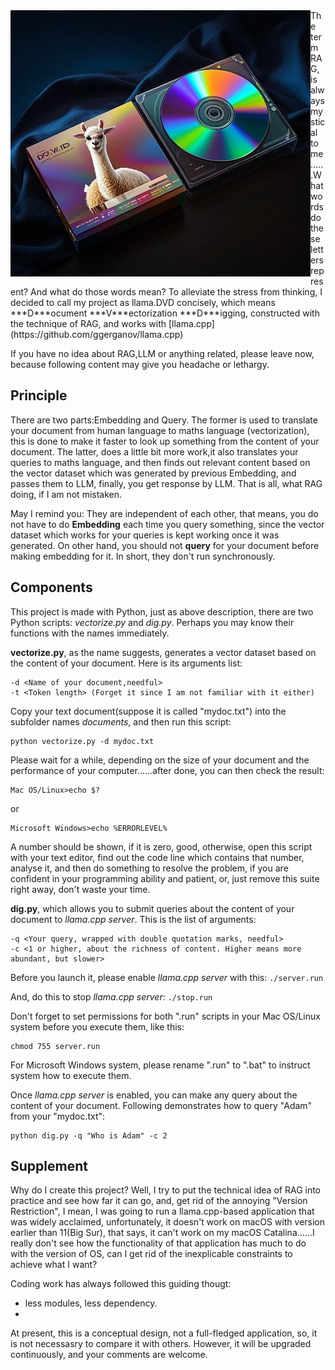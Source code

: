 <img align="left" src="./github/images/llama.dvd.cover.png"> 
The term RAG, is always mystical to me......What words do these letters represent? And what do those words mean? To alleviate the stress from thinking, I decided to call my project as llama.DVD concisely, which means ***D***ocument ***V***ectorization ***D***igging, constructed with the technique of RAG, and works with [llama.cpp](https://github.com/ggerganov/llama.cpp)

If you have no idea about RAG,LLM or anything related, please leave now, because following content may give you headache or lethargy.

## Principle
There are two parts:Embedding and Query. The former is used to translate your document from human language to maths language (vectorization), this is done to make it faster to look up something from the content of your document. The latter, does a little bit more work,it also translates your queries to maths language, and then finds out relevant content based on the vector dataset which was generated by previous Embedding, and passes them to LLM, finally, you get response by LLM. That is all, what RAG doing, if I am not mistaken.

May I remind you: They are independent of each other, that means, you do not have to do **Embedding** each time you query something, since the vector dataset which works for your queries is kept working once it was generated. On other hand, you should not **query** for your document before making embedding for it. In short, they don't run synchronously.

## Components
This project is made with Python, just as above description, there are two Python scripts: *vectorize.py* and *dig.py*. Perhaps you may know their functions with the names immediately.

**vectorize.py**, as the name suggests, generates a vector dataset based on the content of your document. Here is its arguments list:
```
-d <Name of your document,needful>
-t <Token length> (Forget it since I am not familiar with it either)
```
Copy your text document(suppose it is called "mydoc.txt") into the subfolder names *documents*, and then run this script:
```
python vectorize.py -d mydoc.txt
```
Please wait for a while, depending on the size of your document and the performance of your computer......after done, you can then check the result:
```
Mac OS/Linux>echo $?
```
or
```
Microsoft Windows>echo %ERRORLEVEL%
```
A number should be shown, if it is zero, good, otherwise, open this script with your text editor, find out the code line which contains that number, analyse it, and then do something to resolve the problem, if you are confident in your programming ability and patient, or, just remove this suite right away, don't waste your time.

**dig.py**, which allows you to submit queries about the content of your document to *llama.cpp server*. This is the list of arguments:
```
-q <Your query, wrapped with double quotation marks, needful>
-c <1 or higher, about the richness of content. Higher means more abundant, but slower>
```
Before you launch it, please enable *llama.cpp server* with this: 
`./server.run`

And, do this to stop *llama.cpp server*:
`./stop.run`

Don't forget to set permissions for both ".run" scripts in your Mac OS/Linux system before you execute them, like this: 
```
chmod 755 server.run
```
For Microsoft Windows system, please rename ".run" to ".bat" to instruct system how to execute them.

Once *llama.cpp server* is enabled, you can make any query about the content of your document. Following demonstrates how to query "Adam" from your "mydoc.txt":
```
python dig.py -q "Who is Adam" -c 2
```

## Supplement
Why do I create this project? Well, I try to put the technical idea of RAG into practice and see how far it can go, and, get rid of the annoying "Version Restriction", I mean, I was going to run a llama.cpp-based application that was widely acclaimed, unfortunately, it doesn't work on macOS with version earlier than 11(Big Sur), that says, it can't work on my macOS Catalina......I really don't see how the functionality of that application has much to do with the version of OS, can I get rid of the inexplicable constraints to achieve what I want?

Coding work has always followed this guiding thougt:
- less modules, less dependency.
- 

At present, this is a conceptual design, not a full-fledged application, so, it is not necessasry to compare it with others. However, it will be upgraded continuously, and your comments are welcome.
